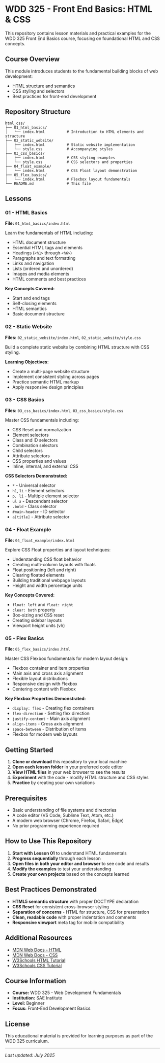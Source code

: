 # WDD 325 - Front End Basics: HTML & CSS

This repository contains lesson materials and practical examples for the WDD 325 Front End Basics course, focusing on foundational HTML and CSS concepts.

## Course Overview

This module introduces students to the fundamental building blocks of web development:
- HTML structure and semantics
- CSS styling and selectors
- Best practices for front-end development

## Repository Structure

```
html_css/
├── 01_html_basics/
│   └── index.html          # Introduction to HTML elements and structure
├── 02_static_website/
│   ├── index.html          # Static website implementation
│   └── style.css           # Accompanying styles
├── 03_css_basics/
│   ├── index.html          # CSS styling examples
│   └── style.css           # CSS selectors and properties
├── 04_float_example/
│   └── index.html          # CSS Float layout demonstration
├── 05_flex_basics/
│   └── index.html          # Flexbox layout fundamentals
└── README.md               # This file
```

## Lessons

### 01 - HTML Basics
**File:** `01_html_basics/index.html`

Learn the fundamentals of HTML including:
- HTML document structure
- Essential HTML tags and elements
- Headings (`<h1>` through `<h6>`)
- Paragraphs and text formatting
- Links and navigation
- Lists (ordered and unordered)
- Images and media elements
- HTML comments and best practices

**Key Concepts Covered:**
- Start and end tags
- Self-closing elements
- HTML semantics
- Basic document structure

### 02 - Static Website
**Files:** `02_static_website/index.html`, `02_static_website/style.css`

Build a complete static website by combining HTML structure with CSS styling.

**Learning Objectives:**
- Create a multi-page website structure
- Implement consistent styling across pages
- Practice semantic HTML markup
- Apply responsive design principles

### 03 - CSS Basics
**Files:** `03_css_basics/index.html`, `03_css_basics/style.css`

Master CSS fundamentals including:
- CSS Reset and normalization
- Element selectors
- Class and ID selectors
- Combination selectors
- Child selectors
- Attribute selectors
- CSS properties and values
- Inline, internal, and external CSS

**CSS Selectors Demonstrated:**
- `*` - Universal selector
- `h1`, `li` - Element selectors
- `p, li` - Multiple element selector
- `ul a` - Descendant selector
- `.bold` - Class selector
- `#main-header` - ID selector
- `a[title]` - Attribute selector

### 04 - Float Example
**File:** `04_float_example/index.html`

Explore CSS Float properties and layout techniques:
- Understanding CSS float behavior
- Creating multi-column layouts with floats
- Float positioning (left and right)
- Clearing floated elements
- Building traditional webpage layouts
- Height and width percentage units

**Key Concepts Covered:**
- `float: left` and `float: right`
- `clear: both` property
- Box-sizing and CSS reset
- Creating sidebar layouts
- Viewport height units (vh)

### 05 - Flex Basics
**File:** `05_flex_basics/index.html`

Master CSS Flexbox fundamentals for modern layout design:
- Flexbox container and item properties
- Main axis and cross axis alignment
- Flexible layout distributions
- Responsive design with Flexbox
- Centering content with Flexbox

**Key Flexbox Properties Demonstrated:**
- `display: flex` - Creating flex containers
- `flex-direction` - Setting flex direction
- `justify-content` - Main axis alignment
- `align-items` - Cross axis alignment
- `space-between` - Distribution of items
- Flexbox for modern web layouts

## Getting Started

1. **Clone or download** this repository to your local machine
2. **Open each lesson folder** in your preferred code editor
3. **View HTML files** in your web browser to see the results
4. **Experiment** with the code - modify HTML structure and CSS styles
5. **Practice** by creating your own variations

## Prerequisites

- Basic understanding of file systems and directories
- A code editor (VS Code, Sublime Text, Atom, etc.)
- A modern web browser (Chrome, Firefox, Safari, Edge)
- No prior programming experience required

## How to Use This Repository

1. **Start with Lesson 01** to understand HTML fundamentals
2. **Progress sequentially** through each lesson
3. **Open files in both your editor and browser** to see code and results
4. **Modify the examples** to test your understanding
5. **Create your own projects** based on the concepts learned

## Best Practices Demonstrated

- **HTML5 semantic structure** with proper DOCTYPE declaration
- **CSS Reset** for consistent cross-browser styling
- **Separation of concerns** - HTML for structure, CSS for presentation
- **Clean, readable code** with proper indentation and comments
- **Responsive viewport** meta tag for mobile compatibility

## Additional Resources

- [MDN Web Docs - HTML](https://developer.mozilla.org/en-US/docs/Web/HTML)
- [MDN Web Docs - CSS](https://developer.mozilla.org/en-US/docs/Web/CSS)
- [W3Schools HTML Tutorial](https://www.w3schools.com/html/)
- [W3Schools CSS Tutorial](https://www.w3schools.com/css/)

## Course Information

- **Course:** WDD 325 - Web Development Fundamentals
- **Institution:** SAE Institute
- **Level:** Beginner
- **Focus:** Front-End Development Basics

## License

This educational material is provided for learning purposes as part of the WDD 325 curriculum.

---

*Last updated: July 2025*
